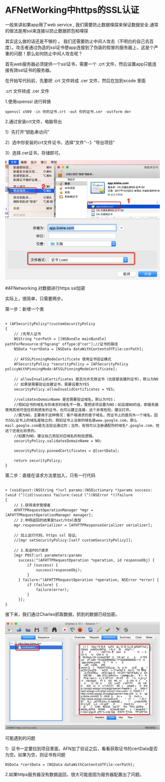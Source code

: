 AFNetWorking中https的SSL认证
====

一般来讲如果app用了web service , 我们需要防止数据嗅探来保证数据安全.通常的做法是用ssl来连接以防止数据抓包和嗅探

其实这么做的话还是不够的 。 我们还需要防止中间人攻击（不明白的自己去百度）。攻击者通过伪造的ssl证书使app连接到了伪装的假冒的服务器上，这是个严重的问题！那么如何防止中间人攻击呢？

首先web服务器必须提供一个ssl证书，需要一个 .crt 文件，然后设置app只能连接有效ssl证书的服务器。

在开始写代码前，先要把 .crt 文件转成 .cer 文件，然后在加到xcode 里面

 .crt 文件转成 .cer 文件

1.使用openssl 进行转换


```
openssl x509 -in 你的证书.crt -out 你的证书.cer -outform der
```

2.通过安装crt文件，电脑导出

1）先打开“钥匙串访问”

2）选中你安装的crt文件证书，选择“文件”--》“导出项目”

3）选择.cer证书，存储即可。

![证书](https1.jpg)
![证书](https2.png)


#AFNetworking 对数据进行https ssl加密

实际上，很简单，只需要两步。

第一步：新增一个类

```

+ (AFSecurityPolicy*)customSecurityPolicy
{
    // /先导入证书
    NSString *cerPath = [[NSBundle mainBundle] pathForResource:@"hgcang" ofType:@"cer"];//证书的路径
    NSData *certData = [NSData dataWithContentsOfFile:cerPath];
    
    // AFSSLPinningModeCertificate 使用证书验证模式
    AFSecurityPolicy *securityPolicy = [AFSecurityPolicy policyWithPinningMode:AFSSLPinningModeCertificate];
    
    // allowInvalidCertificates 是否允许无效证书（也就是自建的证书），默认为NO
    // 如果是需要验证自建证书，需要设置为YES
    securityPolicy.allowInvalidCertificates = YES;
    
    //validatesDomainName 是否需要验证域名，默认为YES；
    //假如证书的域名与你请求的域名不一致，需把该项设置为NO；如设成NO的话，即服务器使用其他可信任机构颁发的证书，也可以建立连接，这个非常危险，建议打开。
    //置为NO，主要用于这种情况：客户端请求的是子域名，而证书上的是另外一个域名。因为SSL证书上的域名是独立的，假如证书上注册的域名是www.google.com，那么mail.google.com是无法验证通过的；当然，有钱可以注册通配符的域名*.google.com，但这个还是比较贵的。
    //如置为NO，建议自己添加对应域名的校验逻辑。
    securityPolicy.validatesDomainName = NO;
    
    securityPolicy.pinnedCertificates = @[certData];
    
    return securityPolicy;
}
```


第二步：直接在请求方法里加入，只有一行代码

```

+ (void)post:(NSString *)url params:(NSDictionary *)params success:(void (^)(id))success failure:(void (^)(NSError *))failure
{
    // 1.获得请求管理者
    AFHTTPRequestOperationManager *mgr = [AFHTTPRequestOperationManager manager];
    // 2.申明返回的结果是text/html类型
    mgr.responseSerializer = [AFHTTPResponseSerializer serializer];
    
    // 加上这行代码，https ssl 验证。
    //[mgr setSecurityPolicy:[self customSecurityPolicy]];
    
    // 3.发送POST请求
    [mgr POST:url parameters:params
      success:^(AFHTTPRequestOperation *operation, id responseObj) {
          if (success) {
              success(responseObj);
          }
      } failure:^(AFHTTPRequestOperation *operation, NSError *error) {
          if (failure) {
              failure(error);
          }
      }];
}
```

接下来，我们通过Charles抓取数据，抓到的数据已经加密。

![证书](https3.png)

可能遇到的问题

1）证书一定要拉到项目里面，AFN加了验证之后，看看获取证书的certData是否为空。如果为空，则证书有问题

```
NSData *certData = [NSData dataWithContentsOfFile:cerPath];
```

2.如果https服务器没有数据返回，很大可能是因为服务器配置出了问题。

 
